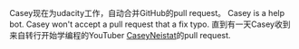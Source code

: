 Casey现在为udacity工作，自动合并GitHub的pull request。
Casey is a help bot.
Casey won't accept a pull request that a fix typo.
直到有一天Casey收到来自转行开始学编程的YouTuber [CaseyNeistat](https://www.youtube.com/channel/UCtinbF-Q-fVthA0qrFQTgXQ)的pull request.
